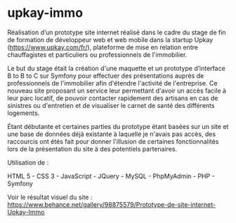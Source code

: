 # upkay-immo

Réalisation d’un prototype site internet réalisé dans le cadre du stage de fin de formation de développeur web et web mobile 
dans la startup Upkay (https://www.upkay.com/fr/), plateforme de mise en relation entre chauffagistes et particuliers ou 
professionnels de l'immobilier.

Le but du stage était la création d'une maquette et un prototype d’interface B to B to C sur Symfony pour effectuer des présentations auprès de professionnels de l'immobilier afin d'étendre l'activité de l'entreprise.
Ce nouveau site proposant un service leur permettant d'avoir un accès facile à leur parc locatif, de pouvoir contacter rapidement des artisans en cas de sinistres ou d'entretien et de visualiser le carnet de santé des différents logements.


Étant débutante et certaines parties du prototype étant basées sur un site et une base de données déjà existante à laquelle je n'avais pas accès, des raccourcis ont étés fait pour donner l'illusion de certaines fonctionnalités lors de la présentation du site à des potentiels partenaires.

Utilisation de :

HTML 5 - CSS 3 - JavaScript - JQuery - MySQL - PhpMyAdmin - PHP - Symfony


Voir le résultat visuel du site :
https://www.behance.net/gallery/98875579/Prototype-de-site-internet-Upkay-Immo

